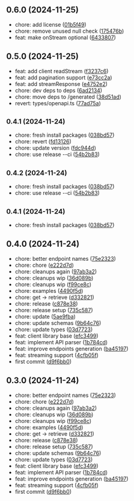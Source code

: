 

## 0.6.0 (2024-11-25)

* chore: add license ([01b5f49](https://github.com/trycortexai/cortex-node/commit/01b5f49))
* chore: remove unused null check ([175476b](https://github.com/trycortexai/cortex-node/commit/175476b))
* feat: make onStream optional ([6433807](https://github.com/trycortexai/cortex-node/commit/6433807))

## 0.5.0 (2024-11-25)

* feat: add client readStream ([f3237c6](https://github.com/trycortexai/cortex-node/commit/f3237c6))
* feat: add pagination support ([e73cc2a](https://github.com/trycortexai/cortex-node/commit/e73cc2a))
* feat: add streamResponse ([e4752e2](https://github.com/trycortexai/cortex-node/commit/e4752e2))
* chore: dev deps to deps ([6ad2134](https://github.com/trycortexai/cortex-node/commit/6ad2134))
* chore: move deps to /generated ([38d51ad](https://github.com/trycortexai/cortex-node/commit/38d51ad))
* revert: types/openapi.ts ([77ad75a](https://github.com/trycortexai/cortex-node/commit/77ad75a))

## <small>0.4.1 (2024-11-24)</small>

- chore: fresh install packages ([038bd57](https://github.com/trycortexai/cortex-node/commit/038bd57))
- chore: revert ([fd13126](https://github.com/trycortexai/cortex-node/commit/fd13126))
- chore: update version ([fdc944d](https://github.com/trycortexai/cortex-node/commit/fdc944d))
- chore: use release --ci ([54b2b83](https://github.com/trycortexai/cortex-node/commit/54b2b83))

## <small>0.4.2 (2024-11-24)</small>

- chore: fresh install packages ([038bd57](https://github.com/trycortexai/cortex-node/commit/038bd57))
- chore: use release --ci ([54b2b83](https://github.com/trycortexai/cortex-node/commit/54b2b83))

## <small>0.4.1 (2024-11-24)</small>

- chore: fresh install packages ([038bd57](https://github.com/trycortexai/cortex-node/commit/038bd57))

## 0.4.0 (2024-11-24)

- chore: better endpoint names ([75e2323](https://github.com/trycortexai/cortex-node/commit/75e2323))
- chore: chore ([e222d7d](https://github.com/trycortexai/cortex-node/commit/e222d7d))
- chore: cleanups again ([97ab3a2](https://github.com/trycortexai/cortex-node/commit/97ab3a2))
- chore: cleanups wip ([36d089b](https://github.com/trycortexai/cortex-node/commit/36d089b))
- chore: cleanups wip ([f99ce8c](https://github.com/trycortexai/cortex-node/commit/f99ce8c))
- chore: examples ([4490f5d](https://github.com/trycortexai/cortex-node/commit/4490f5d))
- chore: get -> retrieve ([d332821](https://github.com/trycortexai/cortex-node/commit/d332821))
- chore: release ([c878e38](https://github.com/trycortexai/cortex-node/commit/c878e38))
- chore: release setup ([735c587](https://github.com/trycortexai/cortex-node/commit/735c587))
- chore: update ([5ae9fba](https://github.com/trycortexai/cortex-node/commit/5ae9fba))
- chore: update schemas ([9b64c76](https://github.com/trycortexai/cortex-node/commit/9b64c76))
- chore: update types ([03d7723](https://github.com/trycortexai/cortex-node/commit/03d7723))
- feat: client library base ([efc3499](https://github.com/trycortexai/cortex-node/commit/efc3499))
- feat: implement API parser ([1b784cd](https://github.com/trycortexai/cortex-node/commit/1b784cd))
- feat: improve endpoints generation ([ba45197](https://github.com/trycortexai/cortex-node/commit/ba45197))
- feat: streaming support ([4cfb05f](https://github.com/trycortexai/cortex-node/commit/4cfb05f))
- first commit ([d9f6bb0](https://github.com/trycortexai/cortex-node/commit/d9f6bb0))

## 0.3.0 (2024-11-24)

- chore: better endpoint names ([75e2323](https://github.com/trycortexai/cortex-node/commit/75e2323))
- chore: chore ([e222d7d](https://github.com/trycortexai/cortex-node/commit/e222d7d))
- chore: cleanups again ([97ab3a2](https://github.com/trycortexai/cortex-node/commit/97ab3a2))
- chore: cleanups wip ([36d089b](https://github.com/trycortexai/cortex-node/commit/36d089b))
- chore: cleanups wip ([f99ce8c](https://github.com/trycortexai/cortex-node/commit/f99ce8c))
- chore: examples ([4490f5d](https://github.com/trycortexai/cortex-node/commit/4490f5d))
- chore: get -> retrieve ([d332821](https://github.com/trycortexai/cortex-node/commit/d332821))
- chore: release ([c878e38](https://github.com/trycortexai/cortex-node/commit/c878e38))
- chore: release setup ([735c587](https://github.com/trycortexai/cortex-node/commit/735c587))
- chore: update schemas ([9b64c76](https://github.com/trycortexai/cortex-node/commit/9b64c76))
- chore: update types ([03d7723](https://github.com/trycortexai/cortex-node/commit/03d7723))
- feat: client library base ([efc3499](https://github.com/trycortexai/cortex-node/commit/efc3499))
- feat: implement API parser ([1b784cd](https://github.com/trycortexai/cortex-node/commit/1b784cd))
- feat: improve endpoints generation ([ba45197](https://github.com/trycortexai/cortex-node/commit/ba45197))
- feat: streaming support ([4cfb05f](https://github.com/trycortexai/cortex-node/commit/4cfb05f))
- first commit ([d9f6bb0](https://github.com/trycortexai/cortex-node/commit/d9f6bb0))
